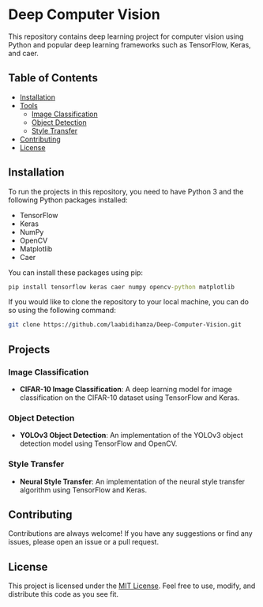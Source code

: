 # Deep Computer Vision

This repository contains deep learning project for computer vision using Python and popular deep learning frameworks such as TensorFlow, Keras, and caer.

## Table of Contents

- [Installation](#installation)
- [Tools](#Tools)
  - [Image Classification](#image_Classification)
  - [Object Detection](#object_Detection)
  - [Style Transfer](#style_Transfer)
- [Contributing](#contributing)
- [License](#license)

## Installation

To run the projects in this repository, you need to have Python 3 and the following Python packages installed:

- TensorFlow
- Keras
- NumPy
- OpenCV
- Matplotlib
- Caer

You can install these packages using pip:

```cmd
pip install tensorflow keras caer numpy opencv-python matplotlib
```

If you would like to clone the repository to your local machine, you can do so using the following command:

```bash
git clone https://github.com/laabidihamza/Deep-Computer-Vision.git
```

## Projects

### Image Classification

- **CIFAR-10 Image Classification**: A deep learning model for image classification on the CIFAR-10 dataset using TensorFlow and Keras.

### Object Detection

- **YOLOv3 Object Detection**: An implementation of the YOLOv3 object detection model using TensorFlow and OpenCV.

### Style Transfer

- **Neural Style Transfer**: An implementation of the neural style transfer algorithm using TensorFlow and Keras.

## Contributing

Contributions are always welcome! If you have any suggestions or find any issues, please open an issue or a pull request.

## License

This project is licensed under the [MIT License](https://opensource.org/license/mit/). Feel free to use, modify, and distribute this code as you see fit.
